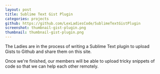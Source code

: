 ```yaml
---
layout: post
title: Sublime Text Gist Plugin
categories: projects
github: https://github.com/LexLadiesCode/SublimeTextGistPlugin
screenshot: thumbnail-gist-plugin.png
thumbnail: thumbnail-gist-plugin.png
---
```


The Ladies are in the process of writing a Sublime Text plugin to upload Gists to Github and share them on this site.

Once we're finished, our members will be able to upload tricky snippets of code so that we can help each other remotely.

